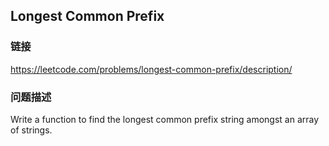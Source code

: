 ## Longest Common Prefix  
### 链接  
https://leetcode.com/problems/longest-common-prefix/description/  
### 问题描述
Write a function to find the longest common prefix string amongst an array of strings.

